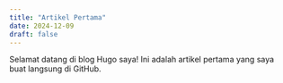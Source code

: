 ```yaml
---
title: "Artikel Pertama"
date: 2024-12-09
draft: false
---
```


Selamat datang di blog Hugo saya! Ini adalah artikel pertama yang saya buat langsung di GitHub.
